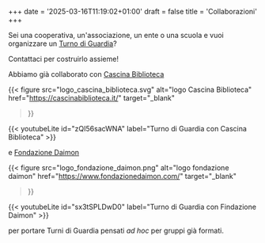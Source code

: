+++
date = '2025-03-16T11:19:02+01:00'
draft = false
title = 'Collaborazioni'
+++

Sei una cooperativa, un'associazione, un ente o una scuola e vuoi organizzare un [Turno di Guardia](https://ilturnodiguardia.it)?

Contattaci per costruirlo assieme!

Abbiamo già collaborato con [Cascina Biblioteca](https://cascinabiblioteca.it/)

{{< figure
    src="logo_cascina_biblioteca.svg"
    alt="logo Cascina Biblioteca"
    href="https://cascinabiblioteca.it/"
    target="_blank"
>}}

{{< youtubeLite id="zQI56sacWNA" label="Turno di Guardia con Cascina Biblioteca" >}}


e [Fondazione Daimon](https://www.fondazionedaimon.com/)

{{< figure
    src="logo_fondazione_daimon.png"
    alt="logo fondazione daimon"
    href="https://www.fondazionedaimon.com/"
    target="_blank"
>}}

{{< youtubeLite id="sx3tSPLDwD0" label="Turno di Guardia con Findazione Daimon" >}}

per portare Turni di Guardia pensati _ad hoc_ per gruppi già formati.



